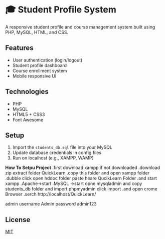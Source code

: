 	
# 🎓 Student Profile System

A responsive student profile and course management system built using PHP, MySQL, HTML, and CSS.

## Features
- User authentication (login/logout)
- Student profile dashboard
- Course enrollment system
- Mobile responsive UI

## Technologies
- PHP
- MySQL
- HTML5 + CSS3
- Font Awesome

## Setup
1. Import the `students_db.sql` file into your MySQL
2. Update database credentials in config files
3. Run on localhost (e.g., XAMPP, WAMP)

**How To Setpu Project**
.first download xampp if not downloaded
.download zip extract folder QuickLearn
.copy this folder and open xampp folder
.dubble click open hddoc folder paste heare QucikLearn Folder
.and start xampp 
.Apache->start
.MySQL ->start
opne mysqladmin and copy students_db folder and import phpmyadmin click import
.and open crome Browser 
.serch http://localhost/QuickLearn/

admin username
Admin
password
admin123
## License
[MIT](LICENSE)
